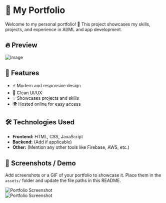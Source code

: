# 🌟 My Portfolio

Welcome to my personal portfolio! 🚀 This project showcases my skills, projects, and experience in AI/ML and app development.

## 🔥 Preview


<!-- Or use a GIF -->
![Image](https://github.com/user-attachments/assets/1db05b31-efbf-444b-81e1-bc2d2c2d9769)

## 🚀 Features

- ⚡ Modern and responsive design  
- 🎨 Clean UI/UX  
- 💡 Showcases projects and skills  
- 🌍 Hosted online for easy access  

## 🛠️ Technologies Used

- **Frontend:** HTML, CSS, JavaScript   
- **Backend:** (Add if applicable)  
- **Other:** (Mention any other tools like Firebase, AWS, etc.)  

## 📸 Screenshots / Demo

Add screenshots or a GIF of your portfolio to showcase it. Place them in the `assets/` folder and update the file paths in this README.

![Portfolio Screenshot](https://i.ibb.co/RtQbCS9/Screenshot-2025-02-23-023736.png)  
![Portfolio Screenshot](https://i.ibb.co/MD8thHvN/Screenshot-2025-02-23-023749.png)  
